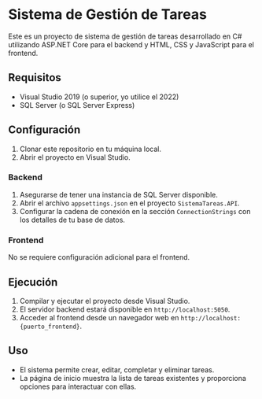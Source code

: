 # Sistema de Gestión de Tareas

Este es un proyecto de sistema de gestión de tareas desarrollado en C# utilizando ASP.NET Core para el backend y HTML, CSS y JavaScript para el frontend.

## Requisitos

- Visual Studio 2019 (o superior, yo utilice el 2022)
- SQL Server (o SQL Server Express)

## Configuración

1. Clonar este repositorio en tu máquina local.
2. Abrir el proyecto en Visual Studio.

### Backend

1. Asegurarse de tener una instancia de SQL Server disponible.
2. Abrir el archivo `appsettings.json` en el proyecto `SistemaTareas.API`.
3. Configurar la cadena de conexión en la sección `ConnectionStrings` con los detalles de tu base de datos.

### Frontend

No se requiere configuración adicional para el frontend.

## Ejecución

1. Compilar y ejecutar el proyecto desde Visual Studio.
2. El servidor backend estará disponible en `http://localhost:5050`.
3. Acceder al frontend desde un navegador web en `http://localhost:{puerto_frontend}`.

## Uso

- El sistema permite crear, editar, completar y eliminar tareas.
- La página de inicio muestra la lista de tareas existentes y proporciona opciones para interactuar con ellas.
